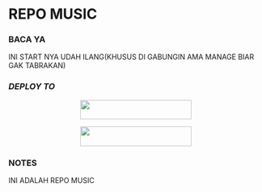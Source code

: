 # REPO MUSIC

### BACA YA
INI START NYA UDAH ILANG(KHUSUS DI GABUNGIN AMA MANAGE BIAR GAK TABRAKAN)


### ***DEPLOY TO***
<p align="center"><a href="https://heroku.com/deploy?template=https://github.com/EkooNihh/Musik-Scatter2"> <img src="https://img.shields.io/badge/Web%20Heroku-blueviolet?style=for-the-badge&logo=heroku" width="220" height="38.45"/></a></p>
<p align="center"><a href="https://telegram.dog/XTZ_HerokuBot?start=UmV5eU5hZGEvUmV5eVhZdWtraSBtYXN0ZXI"> <img src="https://img.shields.io/badge/Bot%20Heroku-red?style=for-the-badge&logo=heroku" width="220" height="38.45"/></a></p>

### NOTES
INI ADALAH REPO MUSIC


